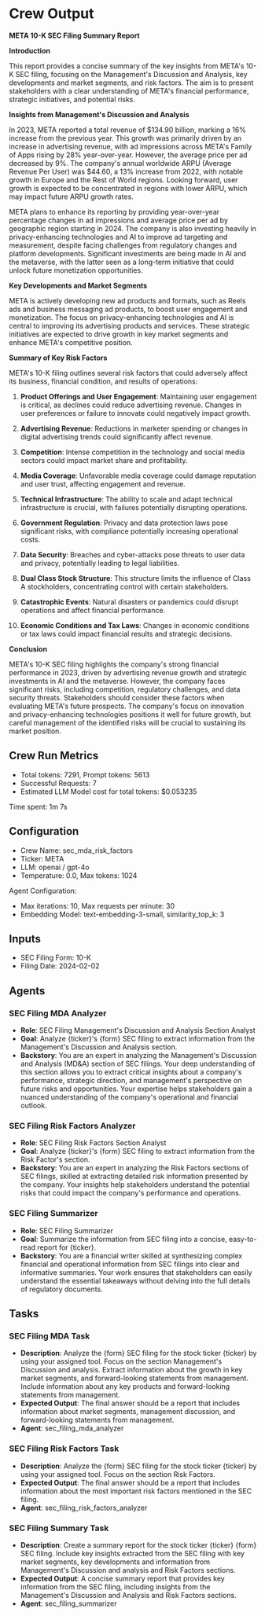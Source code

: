# Crew Output

**META 10-K SEC Filing Summary Report**

**Introduction**

This report provides a concise summary of the key insights from META's 10-K SEC filing, focusing on the Management's Discussion and Analysis, key developments and market segments, and risk factors. The aim is to present stakeholders with a clear understanding of META's financial performance, strategic initiatives, and potential risks.

**Insights from Management's Discussion and Analysis**

In 2023, META reported a total revenue of $134.90 billion, marking a 16% increase from the previous year. This growth was primarily driven by an increase in advertising revenue, with ad impressions across META's Family of Apps rising by 28% year-over-year. However, the average price per ad decreased by 9%. The company's annual worldwide ARPU (Average Revenue Per User) was $44.60, a 13% increase from 2022, with notable growth in Europe and the Rest of World regions. Looking forward, user growth is expected to be concentrated in regions with lower ARPU, which may impact future ARPU growth rates.

META plans to enhance its reporting by providing year-over-year percentage changes in ad impressions and average price per ad by geographic region starting in 2024. The company is also investing heavily in privacy-enhancing technologies and AI to improve ad targeting and measurement, despite facing challenges from regulatory changes and platform developments. Significant investments are being made in AI and the metaverse, with the latter seen as a long-term initiative that could unlock future monetization opportunities.

**Key Developments and Market Segments**

META is actively developing new ad products and formats, such as Reels ads and business messaging ad products, to boost user engagement and monetization. The focus on privacy-enhancing technologies and AI is central to improving its advertising products and services. These strategic initiatives are expected to drive growth in key market segments and enhance META's competitive position.

**Summary of Key Risk Factors**

META's 10-K filing outlines several risk factors that could adversely affect its business, financial condition, and results of operations:

1. **Product Offerings and User Engagement**: Maintaining user engagement is critical, as declines could reduce advertising revenue. Changes in user preferences or failure to innovate could negatively impact growth.

2. **Advertising Revenue**: Reductions in marketer spending or changes in digital advertising trends could significantly affect revenue.

3. **Competition**: Intense competition in the technology and social media sectors could impact market share and profitability.

4. **Media Coverage**: Unfavorable media coverage could damage reputation and user trust, affecting engagement and revenue.

5. **Technical Infrastructure**: The ability to scale and adapt technical infrastructure is crucial, with failures potentially disrupting operations.

6. **Government Regulation**: Privacy and data protection laws pose significant risks, with compliance potentially increasing operational costs.

7. **Data Security**: Breaches and cyber-attacks pose threats to user data and privacy, potentially leading to legal liabilities.

8. **Dual Class Stock Structure**: This structure limits the influence of Class A stockholders, concentrating control with certain stakeholders.

9. **Catastrophic Events**: Natural disasters or pandemics could disrupt operations and affect financial performance.

10. **Economic Conditions and Tax Laws**: Changes in economic conditions or tax laws could impact financial results and strategic decisions.

**Conclusion**

META's 10-K SEC filing highlights the company's strong financial performance in 2023, driven by advertising revenue growth and strategic investments in AI and the metaverse. However, the company faces significant risks, including competition, regulatory challenges, and data security threats. Stakeholders should consider these factors when evaluating META's future prospects. The company's focus on innovation and privacy-enhancing technologies positions it well for future growth, but careful management of the identified risks will be crucial to sustaining its market position.

## Crew Run Metrics

- Total tokens: 7291, Prompt tokens: 5613
- Successful Requests: 7
- Estimated LLM Model cost for total tokens: $0.053235

Time spent: 1m 7s

## Configuration

- Crew Name: sec_mda_risk_factors
- Ticker: META
- LLM: openai / gpt-4o
- Temperature: 0.0, Max tokens: 1024

Agent Configuration:

- Max iterations: 10, Max requests per minute: 30
- Embedding Model: text-embedding-3-small, similarity_top_k: 3

## Inputs

- SEC Filing Form: 10-K
- Filing Date: 2024-02-02

## Agents

### SEC Filing MDA Analyzer

- **Role**: SEC Filing Management's Discussion and Analysis Section Analyst
- **Goal**: Analyze {ticker}'s {form} SEC filing to extract information from the Management's Discussion and Analysis section.
- **Backstory**: You are an expert in analyzing the Management's Discussion and Analysis (MD&A) section of SEC filings. Your deep understanding of this section allows you to extract critical insights about a company's performance, strategic direction, and management's perspective on future risks and opportunities. Your expertise helps stakeholders gain a nuanced understanding of the company's operational and financial outlook.

### SEC Filing Risk Factors Analyzer

- **Role**: SEC Filing Risk Factors Section Analyst
- **Goal**: Analyze {ticker}'s {form} SEC filing to extract information from the Risk Factor's section.
- **Backstory**: You are an expert in analyzing the Risk Factors sections of SEC filings, skilled at extracting detailed risk information presented by the company. Your insights help stakeholders understand the potential risks that could impact the company's performance and operations.

### SEC Filing Summarizer

- **Role**: SEC Filing Summarizer
- **Goal**: Summarize the information from SEC filing into a concise, easy-to-read report for {ticker}.
- **Backstory**: You are a financial writer skilled at synthesizing complex financial and operational information from SEC filings into clear and informative summaries. Your work ensures that stakeholders can easily understand the essential takeaways without delving into the full details of regulatory documents.

## Tasks

### SEC Filing MDA Task

- **Description**: Analyze the {form} SEC filing for the stock ticker {ticker} by using your assigned tool. Focus on the section Management's Discussion and analysis. Extract information about the growth in key market segments, and forward-looking statements from management. Include information about any key products and forward-looking statements from management.
- **Expected Output**: The final answer should be a report that includes information about market segments, management discussion, and forward-looking statements from management.
- **Agent**: sec_filing_mda_analyzer

### SEC Filing Risk Factors Task

- **Description**: Analyze the {form} SEC filing for the stock ticker {ticker} by using your assigned tool. Focus on the section Risk Factors.
- **Expected Output**: The final answer should be a report that includes information about the most important risk factors mentioned in the SEC filing.
- **Agent**: sec_filing_risk_factors_analyzer

### SEC Filing Summary Task

- **Description**: Create a summary report for the stock ticker {ticker} {form} SEC filing. Include key insights extracted from the SEC filing with key market segments, key developments and information from Management's Discussion and analysis and Risk Factors sections.
- **Expected Output**: A concise summary report that provides key information from the SEC filing, including insights from the Management's Discussion and Analysis and Risk Factors sections.
- **Agent**: sec_filing_summarizer

